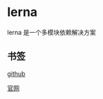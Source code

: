 # lerna

lerna 是一个多模块依赖解决方案

## 书签

[github](https://github.com/lerna/lerna)

[官网](https://lernajs.io/)